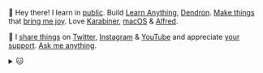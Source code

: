 👋 Hey there! I learn in [public](https://wiki.nikitavoloboev.xyz). Build [Learn Anything](https://learn-anything.xyz), [Dendron](https://dendron.so). [Make things](https://nikitavoloboev.xyz/projects/) that [bring me joy](https://nikitavoloboev.xyz/likes/). Love [Karabiner](https://wiki.nikitavoloboev.xyz/macos/macos-apps/karabiner), [macOS](https://github.com/nikitavoloboev/my-mac-os) & [Alfred](https://wiki.nikitavoloboev.xyz/macos/macos-apps/alfred).

💛 I [share things](https://wiki.nikitavoloboev.xyz/sharing) on [Twitter](https://twitter.com/nikitavoloboev), [Instagram](https://www.instagram.com/nikitavoloboev) & [YouTube](https://www.youtube.com/channel/UCEKqrUfr_FMKIO9XSJS4vDw) and appreciate [your support](https://github.com/sponsors/nikitavoloboev). [Ask me anything](https://github.com/nikitavoloboev/ama).

<details><summary>🐱</summary>
  <a href="https://nikitavoloboev.xyz/">
    <img width="800" heigth="200" src="https://raw.githubusercontent.com/nikitavoloboev/nikitavoloboev/master/cat.jpg"></img>
  </a>

## Learn Anything

- [Learn Anything (2017)](https://github.com/learn-anything/learn-anything) - Organize world's knowledge, explore connections and curate learning paths.
- [Alfred Learn Anything (2017)](https://github.com/nikitavoloboev/alfred-learn-anything) - Alfred workflow to search Learn Anything.
- [Curated lists (2017)](https://github.com/learn-anything/curated-lists) - Curated lists on various topics.

## Alfred

- [Awesome Lists (2017)](https://github.com/nikitavoloboev/alfred-awesome-lists) - Search awesome lists.
- [Small Workflows (2017)](https://github.com/nikitavoloboev/small-workflows) - Small Alfred workflows I use.
- [My Mind (2017)](https://github.com/nikitavoloboev/alfred-my-mind) - Search through my notes and bookmarks.
- [Web Searches (2017)](https://github.com/nikitavoloboev/alfred-web-searches) - Search through any website (easily extendable list).
- [Ask Create Share (2017)](https://github.com/nikitavoloboev/alfred-ask-create-share) - Create web submissions (Stack Exchange, Forums and more).

## Personal

- [Code (2020)](https://github.com/nikitavoloboev/code) - Snippets of code.
- [Learning (2019)](https://github.com/nikitavoloboev/learning) - Learn by building.
- [CV (2018)](https://github.com/nikitavoloboev/cv) - My CV.
- [Knowledge (2017)](https://github.com/nikitavoloboev/knowledge) - Everything I know.
- [Home (2017)](https://github.com/nikitavoloboev/nikitavoloboev.xyz) - My personal home on the internet.
- [AMA (2017)](https://github.com/nikitavoloboev/ama) - Ask me anything.
- [My iOS (2016)](https://github.com/nikitavoloboev/my-ios) - List of applications and tools that make my iOS experience even more amazing.
- [My macOS (2016)](https://github.com/nikitavoloboev/my-mac-os) - List of applications and tools that make my macOS experience even more amazing.
- [Dotfiles (2016)](https://github.com/nikitavoloboev/dotfiles) - Zsh, Karabiner, VS Code, Sublime, Neovim, Nix.

## Go Libraries

- [Go (2020)](https://github.com/nikitavoloboev/go) - Small Go packages & CLIs.
- [Markdown Parser (2017)](https://github.com/nikitavoloboev/markdown-parser) - Go library to parse markdown to grab various things.

## CLI

- [GitUpdate (2020)](https://github.com/nikitavoloboev/gitupdate) - Commit and push updated files with file names as commit message.
- [License Up (2017)](https://github.com/nikitavoloboev/license-up) - Create a license quickly.

## Curated

- [Find work (2018)](https://github.com/nikitavoloboev/find-work) - Curated list of websites and resources to find work programming.
- [Privacy Respecting (2017)](https://github.com/nikitavoloboev/privacy-respecting) - Curated List of Privacy Respecting Services and Software.

## Other

- [GitHub Stars (2019)](https://github.com/nikitavoloboev/github-stars) - Curated list of my GitHub stars.

</details>
